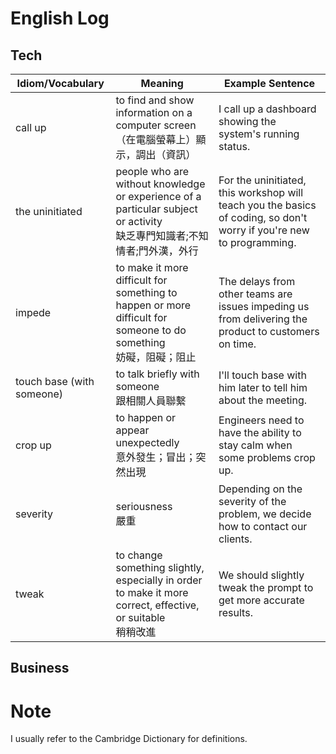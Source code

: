 # English Log

## Tech
| Idiom/Vocabulary | Meaning | Example Sentence |
|---|---|---|
|call up|to find and show information on a computer screen<br>（在電腦螢幕上）顯示，調出（資訊）|I call up a dashboard showing the system's running status.
|the uninitiated|people who are without knowledge or experience of a particular subject or activity<br>缺乏專門知識者;不知情者;門外漢，外行|For the uninitiated, this workshop will teach you the basics of coding, so don't worry if you're new to programming.|
|impede|to make it more difficult for something to happen or more difficult for someone to do something<br>妨礙，阻礙；阻止|The delays from other teams are issues impeding us from delivering the product to customers on time.|
|touch base (with someone)|to talk briefly with someone<br>跟相關人員聯繫|I'll touch base with him later to tell him about the meeting.|
|crop up|to happen or appear unexpectedly<br>意外發生；冒出；突然出現|Engineers need to have the ability to stay calm when some problems crop up.|
|severity|seriousness<br>嚴重|Depending on the severity of the problem, we decide how to contact our clients.|
|tweak|to change something slightly, especially in order to make it more correct, effective, or suitable<br>稍稍改進|We should slightly tweak the prompt to get more accurate results.|

## Business

# Note
I usually refer to the Cambridge Dictionary for definitions.

